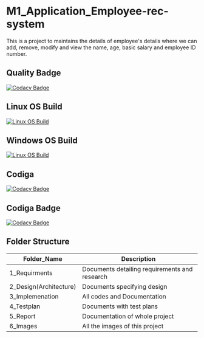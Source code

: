 # M1_Application_Employee-rec-system
This is a project to maintains the details of employee's details where we can add, remove, modify and view the name, age, basic salary and employee ID number.

## Quality Badge
[![Codacy Badge](https://app.codacy.com/project/badge/Grade/da1e0e40d3154aa6b1874f619149f062)](https://www.codacy.com/gh/prasantsoy/M1_Application_Employee-rec-system/dashboard?utm_source=github.com&amp;utm_medium=referral&amp;utm_content=prasantsoy/M1_Application_Employee-rec-system&amp;utm_campaign=Badge_Grade)

## Linux OS Build
[![Linux OS Build](https://github.com/prasantsoy/M1_Application_Employee-rec-system/actions/workflows/c-cpp.yml/badge.svg)](https://github.com/prasantsoy/M1_Application_Employee-rec-system/actions/workflows/c-cpp.yml)

## Windows OS Build
[![Linux OS Build](https://github.com/prasantsoy/M1_Application_Employee-rec-system/actions/workflows/wind-c-cpp.yml/badge.svg)](https://github.com/prasantsoy/M1_Application_Employee-rec-system/actions/workflows/wind-c-cpp.yml)

## Codiga
[![Codacy Badge](https://api.codiga.io/project/29923/score/svg)](https://app.codiga.io/public/project/29923/M1_Application_Employee-rec-system/dashboard)

## Codiga Badge
[![Codacy Badge](https://api.codiga.io/project/29923/status/svg)](https://app.codiga.io/public/project/29923/M1_Application_Employee-rec-system/dashboard)

## Folder Structure 

Folder_Name      |  Description
-----------------|--------------
1_Requirments     |  Documents detailing requirements and research
2_Design(Architecture)         |  Documents specifying design
3_Implemenation  |  All codes and Documentation
4_Testplan       |  Documents with test plans
5_Report         |  Documentation of whole project
6_Images         |  All the images of this project
